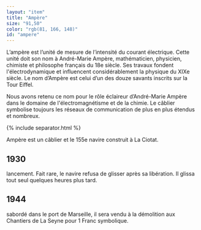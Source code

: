 ```yaml
---
layout: "item"
title: "Ampère"
size: "91,50"
color: "rgb(81, 166, 148)"
id: "ampere"
---
```


L’ampère est l’unité de mesure de l’intensité du courant électrique. Cette unité doit son nom à André-Marie Ampère, mathématicien, physicien, chimiste et philosophe français du 18e siècle. Ses travaux fondent l'électrodynamique et influencent considérablement la physique du XIXe siècle. Le nom d’Ampère est celui d’un des douze savants inscrits sur la Tour Eiffel. 

Nous avons retenu ce nom pour le rôle éclaireur d’André-Marie Ampère dans le domaine de l'électromagnétisme et de la chimie. Le câblier symbolise toujours les réseaux de communication de plus en plus étendus et nombreux. 
{% include separator.html %}

Ampère est un câblier et le 155e navire construit à La Ciotat.

1930
------------

lancement. Fait rare, le navire refusa de glisser après sa libération. Il glissa tout seul quelques heures plus tard. 
1944
------------

sabordé dans le port de Marseille, il sera vendu à la démolition aux Chantiers de La Seyne pour 1 Franc symbolique. 
